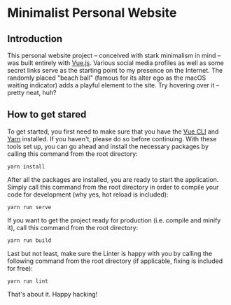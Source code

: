# Minimalist Personal Website

## Introduction

This personal website project – conceived with stark minimalism in mind – was built entirely with [Vue.js](https://vuejs.org). Various social media profiles as well as some secret links serve as the starting point to my presence on the Internet. The randomly placed "beach ball" (famous for its alter ego as the macOS waiting indicator) adds a playful element to the site. Try hovering over it – pretty neat, huh?

## How to get stared

To get started, you first need to make sure that you have the [Vue CLI](https://cli.vuejs.org) and [Yarn](https://yarnpkg.com/en) installed. If you haven't, please do so before continuing. With these tools set up, you can go ahead and install the necessary packages by calling this command from the root directory:

    yarn install

After all the packages are installed, you are ready to start the application. Simply call this command from the root directory in order to compile your code for development (why yes, hot reload is included):

    yarn run serve

If you want to get the project ready for production (i.e. compile and minify it), call this command from the root directory:

    yarn run build

Last but not least, make sure the Linter is happy with you by calling the following command from the root directory (if applicable, fixing is included for free):

    yarn run lint

That's about it. Happy hacking!
